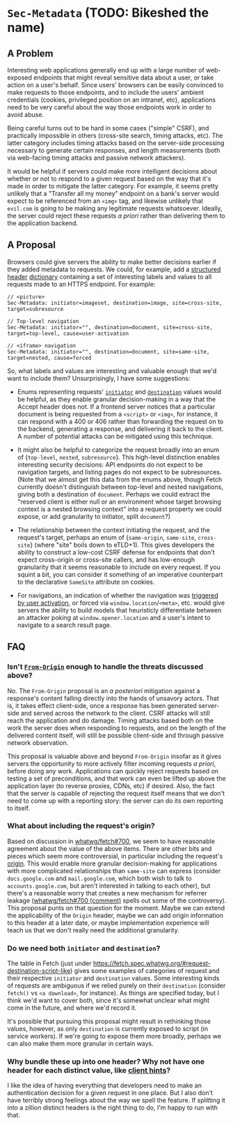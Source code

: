 # `Sec-Metadata` (TODO: Bikeshed the name)

## A Problem

Interesting web applications generally end up with a large number of web-exposed endpoints that might reveal sensitive data about a user, or take action on a user's behalf. Since users' browsers can be easily convinced to make requests to those endpoints, and to include the users' ambient credentials (cookies, privileged position on an intranet, etc), applications need to be very careful about the way those endpoints work in order to avoid abuse.

Being careful turns out to be hard in some cases ("simple" CSRF), and practically impossible in others (cross-site search, timing attacks, etc). The latter category includes timing attacks based on the server-side processing necessary to generate certain responses, and length measurements (both via web-facing timing attacks and passive network attackers).

It would be helpful if servers could make more intelligent decisions about whether or not to respond to a given request based on the way that it's made in order to mitigate the latter category. For example, it seems pretty unlikely that a "Transfer all my money" endpoint on a bank's server would expect to be referenced from an `<img>` tag, and likewise unlikely that `evil.com` is going to be making any legitimate requests whatsoever. Ideally, the server could reject these requests _a priori_ rather than delivering them to the application backend.

## A Proposal

Browsers could give servers the ability to make better decisions earlier if they added metadata to requests. We could, for example, add a [structured header](https://tools.ietf.org/html/draft-ietf-httpbis-header-structure) [dictionary](https://tools.ietf.org/html/draft-ietf-httpbis-header-structure#section-4.1) containing a set of interesting labels and values to all requests made to an HTTPS endpoint. For example:

```
// <picture>
Sec-Metadata: initiator=imageset, destination=image, site=cross-site, target=subresource

// Top-level navigation
Sec-Metadata: initiator="", destination=document, site=cross-site, target=top-level, cause=user-activation

// <iframe> navigation
Sec-Metadata: initiator="", destination=document, site=same-site, target=nested, cause=forced
```

So, what labels and values are interesting and valuable enough that we'd want to include them? Unsurprisingly, I have some suggestions:

* Enums representing requests' [`initiator`](https://fetch.spec.whatwg.org/#concept-request-initiator) and [`destination`](https://fetch.spec.whatwg.org/#concept-request-destination) values would be helpful, as they enable granular decision-making in a way that the Accept header does not. If a frontend server notices that a particular document is being requested from a `<script>` or `<img>`, for instance, it can respond with a 400 or 406 rather than forwarding the request on to the backend, generating a response, and delivering it back to the client. A number of potential attacks can be mitigated using this technique.

* It might also be helpful to categorize the request broadly into an enum of {`top-level`, `nested`, `subresource`}. This high-level distinction enables interesting security decisions: API endpoints do not expect to be navigation targets, and listing pages do not expect to be subresources. (Note that we almost get this data from the enums above, though Fetch currently doesn't distinguish between top-level and nested navigations, giving both a destination of `document`. Perhaps we could extract the "reserved client is either null or an environment whose target browsing context is a nested browsing context" into a request property we could expose, or add granularity to initiator, split `document`?)

* The relationship between the context initiating the request, and the request's target, perhaps an enum of {`same-origin`, `same-site`, `cross-site`} (where "site" boils down to eTLD+1). This gives developers the ability to construct a low-cost CSRF defense for endpoints that don't expect cross-origin or cross-site callers, and has low-enough granularity that it seems reasonable to include on every request. If you squint a bit, you can consider it something of an imperative counterpart to the declarative `SameSite` attribute on cookies.

* For navigations, an indication of whether the navigation was [triggered by user activation](https://html.spec.whatwg.org/multipage/interaction.html#triggered-by-user-activation), or forced via `window.location`/`<meta>`, etc. would give servers the ability to build models that heuristicly differentiate between an attacker poking at `window.opener.location` and a user's intent to navigate to a search result page.

## FAQ

### Isn't [`From-Origin`](https://github.com/whatwg/fetch/issues/687) enough to handle the threats discussed above?

No. The `From-Origin` proposal is an _a posteriori_ mitigation against a response's content falling directly into the hands of unsavory actors. That is, it takes effect client-side, once a response has been generated server-side and served across the network to the client. CSRF attacks will still reach the application and do damage. Timing attacks based both on the work the server does when responding to requests, and on the length of the delivered content itself, will still be possible client-side and through passive network observation.

This proposal is valuable above and beyond `From-Origin` insofar as it gives servers the opportunity to more actively filter incoming requests _a priori_, before doing any work. Applications can quickly reject requests based on testing a set of preconditions, and that work can even be lifted up above the application layer (to reverse proxies, CDNs, etc) if desired. Also, the fact that the server is capable of rejecting the request itself means that we don't need to come up with a reporting story: the server can do its own reporting to itself.

### What about including the request's origin?

Based on discussion in [whatwg/fetch#700](https://github.com/whatwg/fetch/issues/700), we seem to have reasonable agreement about the value of the above items. There are other bits and pieces which seem more controversial, in particular including the request's [origin](https://fetch.spec.whatwg.org/#concept-request-origin). This would enable more granular decision-making for applications with more complicated relationships than `same-site` can express (consider `docs.google.com` and `mail.google.com`, which both wish to talk to `accounts.google.com`, but aren't interested in talking to each other), but there's a reasonable worry that creates a new mechanism for referrer leakage ([whatwg/fetch#700 (comment)](https://github.com/whatwg/fetch/issues/700#issuecomment-382762249) spells out some of the controversy). This proposal punts on that question for the moment. Maybe we can extend the applicability of the `Origin` header, maybe we can add origin information to this header at a later date, or maybe implementation experience will teach us that we don't really need the additional granularity.

### Do we need both `initiator` and `destination`?

The table in Fetch (just under https://fetch.spec.whatwg.org/#request-destination-script-like) gives some examples of categories of request and their respective `initiator` and `destination` values. Some interesting kinds of requests are ambiguous if we relied purely on their `destination` (consider `fetch()` vs `<a download>`, for instance). As things are specified today, but I think we'd want to cover both, since it's somewhat unclear what might come in the future, and where we'd record it.

It's possible that pursuing this proposal might result in rethinking those values, however, as only `destination` is currently exposed to script (in service workers). If we're going to expose them more broadly, perhaps we can also make them more granular in certain ways.

### Why bundle these up into one header? Why not have one header for each distinct value, like [client hints](http://httpwg.org/http-extensions/client-hints.html#rfc.section.4)?

I like the idea of having everything that developers need to make an authentication decision for a given request in one place. But I also don't have terribly strong feelings about the way we spell the feature. If splitting it into a zillion distinct headers is the right thing to do, I'm happy to run with that.
